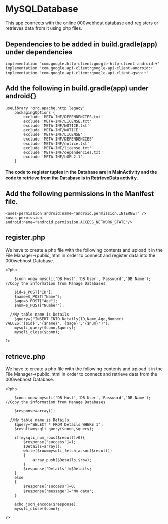 # MySQLDatabase
This app connects with the online 000webhost database and registers or retrieves data from it using php files.


## Dependencies to be added in build.gradle(app) under dependencies 
```
implementation 'com.google.http-client:google-http-client-android:+' 
implementation 'com.google.api-client:google-api-client-android:+'  
implementation 'com.google.api-client:google-api-client-gson:+'
```


## Add the following in build.gradle(app) under android{}
```
useLibrary 'org.apache.http.legacy'
    packagingOptions {
        exclude 'META-INF/DEPENDENCIES.txt'
        exclude 'META-INF/LICENSE.txt'
        exclude 'META-INF/NOTICE.txt'
        exclude 'META-INF/NOTICE'
        exclude 'META-INF/LICENSE'
        exclude 'META-INF/DEPENDENCIES'
        exclude 'META-INF/notice.txt'
        exclude 'META-INF/license.txt'
        exclude 'META-INF/dependencies.txt'
        exclude 'META-INF/LGPL2.1'
    }
```

#### The code to register tuples in the Database are in MainActivity and the code to retrieve from the Database is in RetrieveData activity.


## Add the following permissions in the Manifest file.
```
<uses-permission android:name="android.permission.INTERNET" />
<uses-permission android:name="android.permission.ACCESS_NETWORK_STATE"/> 
```

## register.php
We have to create a php file with the following contents and upload it in the File Manager->public_html in order to connect and register data into the 000webhost Database.
```
<?php

	$conn =new mysqli('DB Host','DB User','Password','DB Name');   //Copy the information from Manage Databases
  
	$id=$_POST["ID"];
	$name=$_POST["Name"];
	$age=$_POST["Age"];
	$num=$_POST["Number"];
	
  //My table name is Details
	$query=("INSERT INTO Details(ID,Name,Age,Number) VALUES('{$id}','{$name}','{$age}','{$num}')");
	mysqli_query($conn,$query);
	mysqli_close($conn);

?>
```
## retrieve.php
We have to create a php file with the following contents and upload it in the File Manager->public_html in order to connect and retrieve data from the 000webhost Database.
```
<?php

	$conn =new mysqli('DB Host','DB User','Password','DB Name');   //Copy the information from Manage Databases
	
	$response=array();	
  
  //My table name is Details
	$query="SELECT * FROM Details WHERE 1";
	$result=mysqli_query($conn,$query);
	
	if(mysqli_num_rows($result)>0){
		$response['success']=1; 
		$Details=array();
		while($row=mysqli_fetch_assoc($result))
		{
			array_push($Details,$row);
		}
		$response['Details']=$Details;
	}
	else
	{
		$response['success']=0;
		$response['message']='No data';
	}
		 
	echo json_encode($response);
	mysqli_close($conn);
	
?>
```
